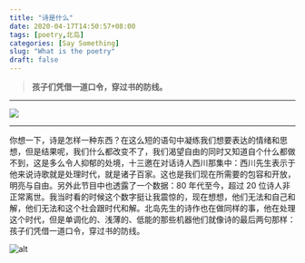 ```yaml
---
title: "诗是什么"
date: 2020-04-17T14:50:57+08:00
tags: [poetry,北岛]
categories: [Say Something]
slug: "What is the poetry"
draft: false
---
```


> **孩子们凭借一道口令，穿过书的防线。**

<!--more-->

---

![](https://dawnblog-1300625500.cos.ap-guangzhou.myqcloud.com/images/20200417145551.png)

---

你想一下，诗是怎样一种东西？在这么短的语句中凝练我们想要表达的情绪和思想，但是结果呢，我们什么都改变不了，我们渴望自由的同时又知道自个什么都做不到，这是多么令人抑郁的处境，十三邀在对话诗人西川那集中：西川先生表示于他来说诗歌就是处理时代，就是诸子百家。这也是我们现在所需要的包容和开放，明亮与自由。另外此节目中也透露了一个数据：80 年代至今，超过 20 位诗人非正常离世。我当时看的时候这个数字挺让我震惊的，现在想想，他们无法和自己和解，他们无法和这个社会跟时代和解。北岛先生的诗作也在做同样的事，他在处理这个时代，但是单调化的、浅薄的、低能的那些机器他们就像诗的最后两句那样：孩子们凭借一道口令，穿过书的防线。

![alt](https://dawnblog-1300625500.cos.ap-guangzhou.myqcloud.com/images/20200417145637.jpg "《进程》-北岛")

